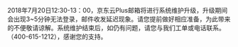 <p>2018年7月20日12:30-13：00，京东云Plus邮箱将进行系统维护升级，升级期间会出现3~5分钟无法登录，邮件收发延迟现象。请您提前做好相应准备，为此带来的不便敬请谅解。系统维护结束后，如仍有问题，请您与我们工单或电话联系。（400-615-1212），感谢您的支持。&nbsp;</p>